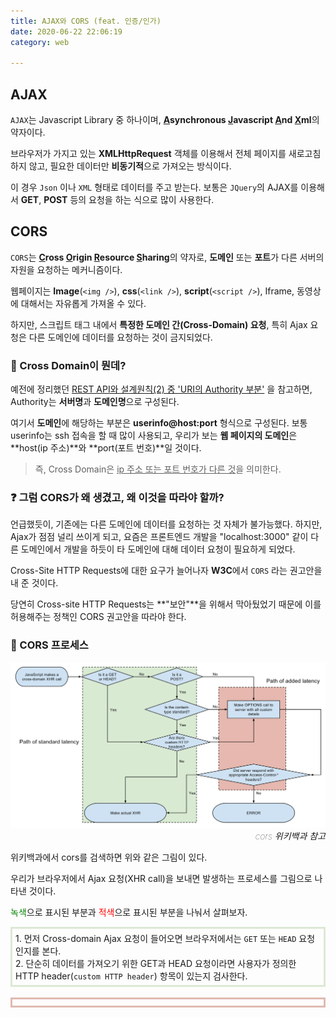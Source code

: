 ```yaml
---
title: AJAX와 CORS (feat. 인증/인가)
date: 2020-06-22 22:06:19
category: web

---
```


## AJAX

`AJAX`는 Javascript Library 중 하나이며, **<u>A</u>synchronous <u>J</u>avascript <u>A</u>nd <u>X</u>ml**의 약자이다.

브라우저가 가지고 있는 **XMLHttpRequest** 객체를 이용해서 전체 페이지를 새로고침하지 않고, 필요한 데이터만 **비동기적**으로 가져오는 방식이다.

이 경우 `Json` 이나 `XML` 형태로 데이터를 주고 받는다. 보통은 `JQuery`의 AJAX를 이용해서 **GET**, **POST** 등의 요청을 하는 식으로 많이 사용한다.



## CORS

`CORS`는 **<u>C</u>ross <u>O</u>rigin <u>R</u>esource <u>S</u>haring**의 약자로, **도메인** 또는 **포트**가 다른 서버의 자원을 요청하는 메커니즘이다.

웹페이지는 **Image**(`<img />`), **css**(`<link />`), **script**(`<script />`), Iframe, 동영상에 대해서는 자유롭게 가져올 수 있다.

하지만, 스크립트 태그 내에서 **특정한 도메인 간(Cross-Domain) 요청**, 특히 Ajax 요청은 다른 도메인에 데이터를 요청하는 것이 금지되었다.

### :thinking: Cross Domain이 뭔데?

예전에 정리했던 [REST API와 설계원칙(2) 중 'URI의 Authority 부분'](https://changrea.io/Web/rest-api-design-1/#authority) 을 참고하면, Authority는 **서버명**과 **도메인명**으로 구성된다.

여기서 **도메인**에 해당하는 부분은 **userinfo@host:port** 형식으로 구성된다. 보통 userinfo는 ssh 접속을 할 때 많이 사용되고, 우리가 보는 **웹 페이지의 도메인**은 **host(ip 주소)**와 **port(포트 번호)**일 것이다.

> 즉, Cross Domain은 <u>ip 주소 또는 포트 번호가 다른 것</u>을 의미한다.

### :question: 그럼 CORS가 왜 생겼고, 왜 이것을 따라야 할까?

언급했듯이, 기존에는 다른 도메인에 데이터를 요청하는 것 자체가 불가능했다. 하지만, Ajax가 점점 널리 쓰이게 되고, 요즘은 프론트엔드 개발을 "localhost:3000" 같이 다른 도메인에서 개발을 하듯이 타 도메인에 대해 데이터 요청이 필요하게 되었다.

Cross-Site HTTP Requests에 대한 요구가 늘어나자 **W3C**에서 `CORS` 라는 권고안을 내 준 것이다.

당연히 Cross-site HTTP Requests는 **"보안"**을 위해서 막아뒀었기 때문에 이를 허용해주는 정책인 CORS 권고안을 따라야 한다.



### :construction: CORS 프로세스

<img src="./img/cors_wiki.png" />

<div style="text-align:right; font-style:italic; font-weight:100;">cors 위키백과 참고</div>

위키백과에서 cors를 검색하면 위와 같은 그림이 있다.

우리가 브라우저에서 Ajax 요청(XHR call)을 보내면 발생하는 프로세스를 그림으로 나타낸 것이다.

<span style="color: green;">녹색</span>으로 표시된 부분과 <span style="color: red;">적색</span>으로 표시된 부분을 나눠서 살펴보자.

<div style="border: 3px solid RGB(220, 233, 213); padding:5px;">
1. 먼저 Cross-domain Ajax 요청이 들어오면 브라우저에서는 <code class="language-text">GET</code> 또는 <code class="language-text">HEAD</code> 요청인지를 본다.<br>
  2. 단순히 데이터를 가져오기 위한 GET과 HEAD 요청이라면 사용자가 정의한 HTTP header(<code class="language-text">custom HTTP header</code>) 항목이 있는지 검사한다.
</div>

<br>

<div style="border: 3px solid RGB(223, 186, 177); padding:5px;">
  
</div>